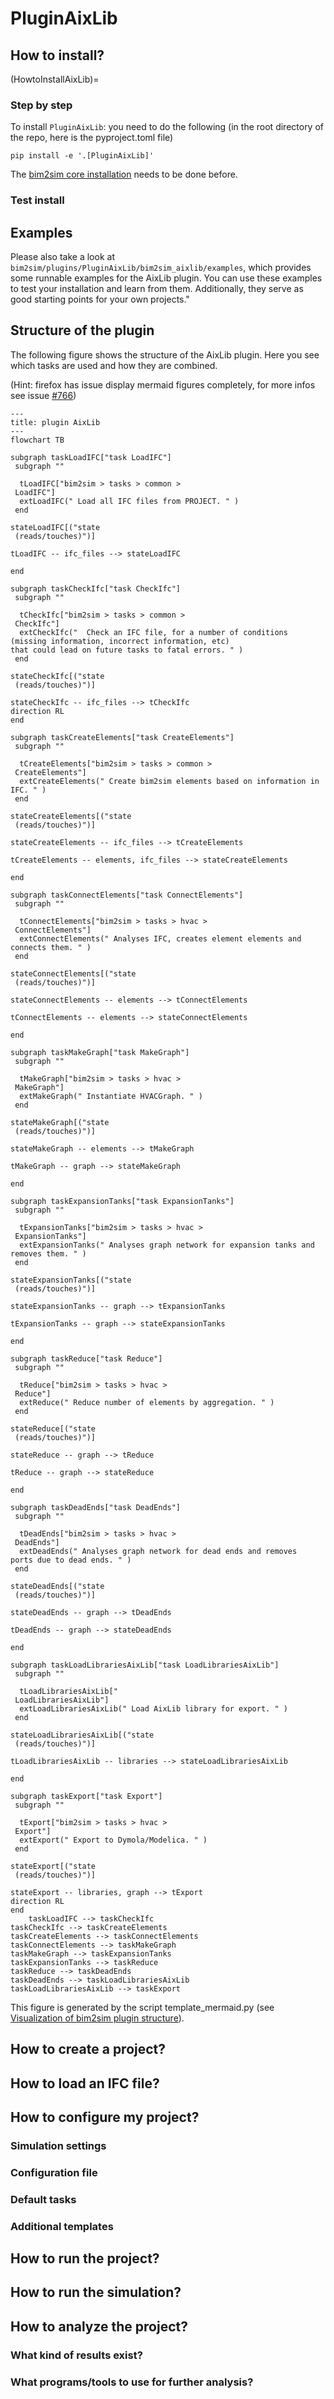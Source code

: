# PluginAixLib
## How to install?

(HowtoInstallAixLib)=
### Step by step

To install `PluginAixLib`: you need to do the following
(in the root directory of the repo, here is the pyproject.toml file)
```shell
pip install -e '.[PluginAixLib]'
```
The [bim2sim core installation](coreInstalltion) needs to be done before.

### Test install

## Examples
Please also take a look at
`bim2sim/plugins/PluginAixLib/bim2sim_aixlib/examples`, which provides some
runnable examples for the AixLib plugin. You can use these examples to test your
installation and learn from them. Additionally, they serve as good starting
points for your own projects."

## Structure of the plugin

The following figure shows the structure of the AixLib plugin. Here you see which tasks are used and how they are combined.
<!--- 
the following code is pasted from the a file from /bim2sim/docs/source/img/dynamic/plugindiagram
this figure is generated by the function generate_plugin_structure_fig in file template_mermaid.py
-->

(Hint: firefox has issue display mermaid figures completely, for more infos see
issue [#766](https://github.com/BIM2SIM/bim2sim/issues/766))
```{mermaid}
---
title: plugin AixLib
---
flowchart TB
    
subgraph taskLoadIFC["task LoadIFC"]
 subgraph "" 

  tLoadIFC["bim2sim > tasks > common >  
 LoadIFC"]
  extLoadIFC(" Load all IFC files from PROJECT. " )
 end

stateLoadIFC[("state
 (reads/touches)")]
    
tLoadIFC -- ifc_files --> stateLoadIFC

end
    
subgraph taskCheckIfc["task CheckIfc"]
 subgraph "" 

  tCheckIfc["bim2sim > tasks > common >  
 CheckIfc"]
  extCheckIfc("  Check an IFC file, for a number of conditions
(missing information, incorrect information, etc)
that could lead on future tasks to fatal errors. " )
 end

stateCheckIfc[("state
 (reads/touches)")]
    
stateCheckIfc -- ifc_files --> tCheckIfc
direction RL
end
    
subgraph taskCreateElements["task CreateElements"]
 subgraph "" 

  tCreateElements["bim2sim > tasks > common >  
 CreateElements"]
  extCreateElements(" Create bim2sim elements based on information in
IFC. " )
 end

stateCreateElements[("state
 (reads/touches)")]
    
stateCreateElements -- ifc_files --> tCreateElements

tCreateElements -- elements, ifc_files --> stateCreateElements

end
    
subgraph taskConnectElements["task ConnectElements"]
 subgraph "" 

  tConnectElements["bim2sim > tasks > hvac >  
 ConnectElements"]
  extConnectElements(" Analyses IFC, creates element elements and
connects them. " )
 end

stateConnectElements[("state
 (reads/touches)")]
    
stateConnectElements -- elements --> tConnectElements

tConnectElements -- elements --> stateConnectElements

end
    
subgraph taskMakeGraph["task MakeGraph"]
 subgraph "" 

  tMakeGraph["bim2sim > tasks > hvac >  
 MakeGraph"]
  extMakeGraph(" Instantiate HVACGraph. " )
 end

stateMakeGraph[("state
 (reads/touches)")]
    
stateMakeGraph -- elements --> tMakeGraph

tMakeGraph -- graph --> stateMakeGraph

end
    
subgraph taskExpansionTanks["task ExpansionTanks"]
 subgraph "" 

  tExpansionTanks["bim2sim > tasks > hvac >  
 ExpansionTanks"]
  extExpansionTanks(" Analyses graph network for expansion tanks and
removes them. " )
 end

stateExpansionTanks[("state
 (reads/touches)")]
    
stateExpansionTanks -- graph --> tExpansionTanks

tExpansionTanks -- graph --> stateExpansionTanks

end
    
subgraph taskReduce["task Reduce"]
 subgraph "" 

  tReduce["bim2sim > tasks > hvac >  
 Reduce"]
  extReduce(" Reduce number of elements by aggregation. " )
 end

stateReduce[("state
 (reads/touches)")]
    
stateReduce -- graph --> tReduce

tReduce -- graph --> stateReduce

end
    
subgraph taskDeadEnds["task DeadEnds"]
 subgraph "" 

  tDeadEnds["bim2sim > tasks > hvac >  
 DeadEnds"]
  extDeadEnds(" Analyses graph network for dead ends and removes
ports due to dead ends. " )
 end

stateDeadEnds[("state
 (reads/touches)")]
    
stateDeadEnds -- graph --> tDeadEnds

tDeadEnds -- graph --> stateDeadEnds

end
    
subgraph taskLoadLibrariesAixLib["task LoadLibrariesAixLib"]
 subgraph "" 

  tLoadLibrariesAixLib[" 
 LoadLibrariesAixLib"]
  extLoadLibrariesAixLib(" Load AixLib library for export. " )
 end

stateLoadLibrariesAixLib[("state
 (reads/touches)")]
    
tLoadLibrariesAixLib -- libraries --> stateLoadLibrariesAixLib

end
    
subgraph taskExport["task Export"]
 subgraph "" 

  tExport["bim2sim > tasks > hvac >  
 Export"]
  extExport(" Export to Dymola/Modelica. " )
 end

stateExport[("state
 (reads/touches)")]
    
stateExport -- libraries, graph --> tExport
direction RL
end
    taskLoadIFC --> taskCheckIfc 
taskCheckIfc --> taskCreateElements 
taskCreateElements --> taskConnectElements 
taskConnectElements --> taskMakeGraph 
taskMakeGraph --> taskExpansionTanks 
taskExpansionTanks --> taskReduce 
taskReduce --> taskDeadEnds 
taskDeadEnds --> taskLoadLibrariesAixLib 
taskLoadLibrariesAixLib --> taskExport 
```

This figure is generated by the script template_mermaid.py (see [Visualization of bim2sim plugin structure](genVisPlugins)).

## How to create a project?

## How to load an IFC file?

## How to configure my project?

### Simulation settings

### Configuration file

### Default tasks

### Additional templates

## How to run the project?

## How to run the simulation?

## How to analyze the project?

### What kind of results exist?
### What programs/tools to use for further analysis?
